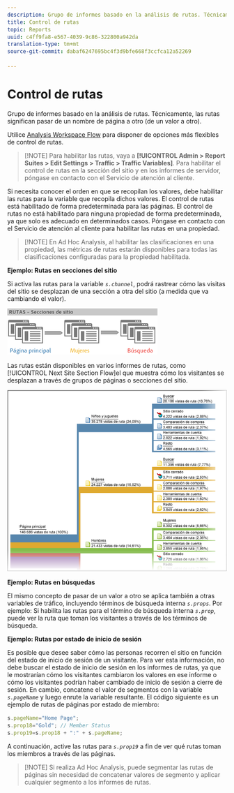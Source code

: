 ```yaml
---
description: Grupo de informes basado en la análisis de rutas. Técnicamente, las rutas significan pasar de un nombre de página a otro (de un valor a otro).
title: Control de rutas
topic: Reports
uuid: c4ff9fa8-e567-4039-9c86-322800a942da
translation-type: tm+mt
source-git-commit: dabaf6247695bc4f3d9bfe668f3ccfca12a52269

---
```



# Control de rutas

Grupo de informes basado en la análisis de rutas. Técnicamente, las rutas significan pasar de un nombre de página a otro (de un valor a otro).

Utilice [Analysis Workspace Flow](https://marketing.adobe.com/resources/help/es_ES/analytics/analysis-workspace/flow.html) para disponer de opciones más flexibles de control de rutas.

>[!NOTE] Para habilitar las rutas, vaya a **[!UICONTROL Admin > Report Suites > Edit Settings > Traffic > Traffic Variables]**. Para habilitar el control de rutas en la sección del sitio y en los informes de servidor, póngase en contacto con el Servicio de atención al cliente.

Si necesita conocer el orden en que se recopilan los valores, debe habilitar las rutas para la variable que recopila dichos valores. El control de rutas está habilitado de forma predeterminada para las páginas. El control de rutas no está habilitado para ninguna propiedad de forma predeterminada, ya que solo es adecuado en determinados casos. Póngase en contacto con el Servicio de atención al cliente para habilitar las rutas en una propiedad.

>[!NOTE] En Ad Hoc Analysis, al habilitar las clasificaciones en una propiedad, las métricas de rutas estarán disponibles para todas las clasificaciones configuradas para la propiedad habilitada.

**Ejemplo: Rutas en secciones del sitio**

Si activa las rutas para la variable  *`s.channel`*, podrá rastrear cómo las visitas del sitio se desplazan de una sección a otra del sitio (a medida que va cambiando el valor).

![](assets/path_sections.png)

Las rutas están disponibles en varios informes de rutas, como [!UICONTROL Next Site Section Flow]el que muestra cómo los visitantes se desplazan a través de grupos de páginas o secciones del sitio.

![](assets/paths_report.png)

**Ejemplo: Rutas en búsquedas**

El mismo concepto de pasar de un valor a otro se aplica también a otras variables de tráfico, incluyendo términos de búsqueda interna  *`s.props`*. Por ejemplo: Si habilita las rutas para el término de búsqueda interna *`s.prop`*, puede ver la ruta que toman los visitantes a través de los términos de búsqueda.

**Ejemplo: Rutas por estado de inicio de sesión**

Es posible que desee saber cómo las personas recorren el sitio en función del estado de inicio de sesión de un visitante. Para ver esta información, no debe buscar el estado de inicio de sesión en los informes de rutas, ya que le mostrarían cómo los visitantes cambiaron los valores en ese informe o cómo los visitantes podrían haber cambiado de inicio de sesión a cierre de sesión. En cambio, concatene el valor de segmentos con la variable  *`s.pageName`* y luego enrute la variable resultante. El código siguiente es un ejemplo de rutas de páginas por estado de miembro:

```js
s.pageName="Home Page"; 
s.prop18="Gold"; // Member Status 
s.prop19=s.prop18 + ":" + s.pageName;
```

A continuación, active las rutas para  *`s.prop19`* a fin de ver qué rutas toman los miembros a través de las páginas.

>[!NOTE] Si realiza Ad Hoc Analysis, puede segmentar las rutas de páginas sin necesidad de concatenar valores de segmento y aplicar cualquier segmento a los informes de rutas.

